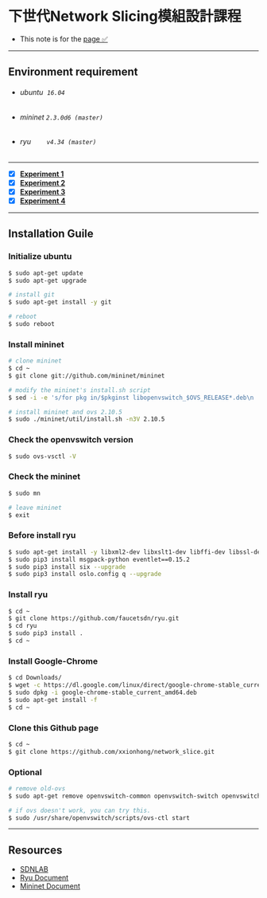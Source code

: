 # 下世代Network Slicing模組設計課程

* This note is for the [page ✅](http://140.117.164.12/mbat_cctu/%E8%AA%B2%E5%A0%82%E6%95%99%E6%9D%90%E6%8A%95%E5%BD%B1%E7%89%87/)
***
## Environment requirement
* ###### ubuntu &nbsp;`16.04`
* ###### mininet `2.3.0d6 (master)`
* ###### ryu &nbsp;&nbsp;&nbsp;&nbsp;&nbsp;&nbsp;&nbsp;`v4.34 (master)`
---
- [x] **[Experiment 1](./experiment_1/README.md)**
- [x] **[Experiment 2](./experiment_2/README.md)**
- [x] **[Experiment 3](./experiment_3/README.md)**
- [x] **[Experiment 4](./experiment_4/script/README.md)**
---
## Installation Guile
### Initialize ubuntu 

```bash
$ sudo apt-get update
$ sudo apt-get upgrade

# install git
$ sudo apt-get install -y git

# reboot
$ sudo reboot
```

### Install mininet
```bash
# clone mininet
$ cd ~
$ git clone git://github.com/mininet/mininet

# modify the mininet's install.sh script
$ sed -i -e 's/for pkg in/$pkginst libopenvswitch_$OVS_RELEASE*.deb\n    for pkg in/g' ~/mininet/util/install.sh

# install mininet and ovs 2.10.5
$ sudo ./mininet/util/install.sh -n3V 2.10.5
```
### Check the openvswitch version
```bash
$ sudo ovs-vsctl -V
```

### Check the mininet
```bash
$ sudo mn 

# leave mininet
$ exit
```

### Before install ryu
```bash
$ sudo apt-get install -y libxml2-dev libxslt1-dev libffi-dev libssl-dev zlib1g-dev python3-pip python-eventlet python-routes python-webob python-paramiko gcc python-dev 
$ sudo pip3 install msgpack-python eventlet==0.15.2
$ sudo pip3 install six --upgrade
$ sudo pip3 install oslo.config q --upgrade
```

### Install ryu
```bash
$ cd ~
$ git clone https://github.com/faucetsdn/ryu.git
$ cd ryu
$ sudo pip3 install .
$ cd ~
```

### Install Google-Chrome
```bash
$ cd Downloads/
$ wget -c https://dl.google.com/linux/direct/google-chrome-stable_current_amd64.deb
$ sudo dpkg -i google-chrome-stable_current_amd64.deb
$ sudo apt-get install -f
$ cd ~
```

### Clone this Github page
```bash
$ cd ~
$ git clone https://github.com/xxionhong/network_slice.git
```
### Optional
```bash
# remove old-ovs
$ sudo apt-get remove openvswitch-common openvswitch-switch openvswitch-pki openvswitch-testcontroller -y

# if ovs doesn't work, you can try this.
$ sudo /usr/share/openvswitch/scripts/ovs-ctl start
```
---

## Resources
- [SDNLAB](https://www.sdnlab.com/)
- [Ryu Document](https://ryu.readthedocs.io/en/latest/index.html)
- [Mininet Document](https://github.com/mininet/mininet/wiki/Documentation)

